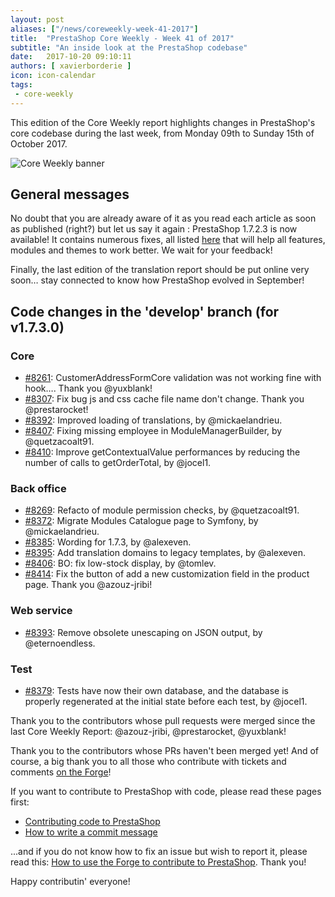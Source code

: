 ```yaml
---
layout: post
aliases: ["/news/coreweekly-week-41-2017"]
title:  "PrestaShop Core Weekly - Week 41 of 2017"
subtitle: "An inside look at the PrestaShop codebase"
date:   2017-10-20 09:10:11
authors: [ xavierborderie ]
icon: icon-calendar
tags:
 - core-weekly
---
```


This edition of the Core Weekly report highlights changes in PrestaShop's core codebase during the last week, from Monday 09th to Sunday 15th of October 2017.

![Core Weekly banner](/assets/images/2017/04/core_weekly_banner.jpg)


## General messages

No doubt that you are already aware of it as you read each article as soon as published (right?) but let us say it again : PrestaShop 1.7.2.3 is now available! It contains numerous fixes, all listed [here](https://github.com/PrestaShop/PrestaShop/pulls?utf8=%E2%9C%93&q=is%3Apr%20milestone%3A1.7.2.3) that will help all features, modules and themes to work better. We wait for your feedback!

Finally, the last edition of the translation report should be put online very soon… stay connected to know how PrestaShop evolved in September!


## Code changes in the 'develop' branch (for v1.7.3.0)

### Core

* [#8261](https://github.com/PrestaShop/PrestaShop/pull/8261): CustomerAddressFormCore validation was not working fine with hook…. Thank you @yuxblank!
* [#8307](https://github.com/PrestaShop/PrestaShop/pull/8307): Fix bug js and css cache file name don't change. Thank you @prestarocket!
* [#8392](https://github.com/PrestaShop/PrestaShop/pull/8392): Improved loading of translations, by @mickaelandrieu.
* [#8407](https://github.com/PrestaShop/PrestaShop/pull/8407): Fixing missing employee in ModuleManagerBuilder, by @quetzacoalt91.
* [#8410](https://github.com/PrestaShop/PrestaShop/pull/8410): Improve getContextualValue performances by reducing the number of calls to getOrderTotal, by @jocel1.

### Back office

* [#8269](https://github.com/PrestaShop/PrestaShop/pull/8269): Refacto of module permission checks, by @quetzacoalt91.
* [#8372](https://github.com/PrestaShop/PrestaShop/pull/8372): Migrate Modules Catalogue page to Symfony, by @mickaelandrieu.
* [#8385](https://github.com/PrestaShop/PrestaShop/pull/8385): Wording for 1.7.3, by @alexeven.
* [#8395](https://github.com/PrestaShop/PrestaShop/pull/8395): Add translation domains to legacy templates, by @alexeven.
* [#8406](https://github.com/PrestaShop/PrestaShop/pull/8406): BO: fix low-stock display, by @tomlev.
* [#8414](https://github.com/PrestaShop/PrestaShop/pull/8414): Fix the button of add a new customization field in the product page. Thank you @azouz-jribi!

### Web service

* [#8393](https://github.com/PrestaShop/PrestaShop/pull/8393): Remove obsolete unescaping on JSON output, by @eternoendless.

### Test

* [#8379](https://github.com/PrestaShop/PrestaShop/pull/8379): Tests have now their own database, and the database is properly regenerated at the initial state before each test, by @jocel1.


Thank you to the contributors whose pull requests were merged since the last Core Weekly Report: @azouz-jribi, @prestarocket, @yuxblank!

Thank you to the contributors whose PRs haven't been merged yet! And of course, a big thank you to all those who contribute with tickets and comments [on the Forge](http://forge.prestashop.com/)!

If you want to contribute to PrestaShop with code, please read these pages first:

 * [Contributing code to PrestaShop](http://doc.prestashop.com/display/PS16/Contributing+code+to+PrestaShop)
 * [How to write a commit message](http://doc.prestashop.com/display/PS16/How+to+write+a+commit+message)

...and if you do not know how to fix an issue but wish to report it, please read this: [How to use the Forge to contribute to PrestaShop](http://doc.prestashop.com/display/PS16/How+to+use+the+Forge+to+contribute+to+PrestaShop). Thank you!

Happy contributin' everyone!

